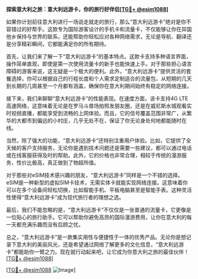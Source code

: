 **探索意大利之旅：意大利远游卡，你的旅行好伴侣[[TG💪+ @esim1088](https://t.me/s/esim1088)]**

如果你计划前往意大利进行一场说走就走的旅行，那么“意大利远游卡”绝对是你不容错过的好帮手。这款专为国际游客设计的手机卡和流量卡，不仅能够让你在异国他乡保持与世界的联系，还能帮助你轻松应对各种网络需求，无论是导航、翻译还是分享精彩瞬间，它都能满足你的所有期待。

首先，让我们来了解一下“意大利远游卡”的基本特点。这款卡支持多种语言界面，操作简单直观，即使是第一次使用流量卡的新手也能快速上手。对于那些担心语言障碍的游客来说，这无疑是一个极大的便利。此外，“意大利远游卡”提供灵活的套餐选择，你可以根据自己的行程长度和个人需求定制适合的流量包，从短期的几天到长期的几周甚至一个月都有涵盖，确保你在意大利期间始终有稳定的网络连接。

接下来，我们来聊聊“意大利远游卡”的性能表现。在速度方面，该卡支持4G LTE高速网络，这意味着无论是在罗马斗兽场拍照发朋友圈，还是在威尼斯水城观看实时视频直播，都能享受到流畅的上网体验。而且，它的信号覆盖范围非常广，从繁华的大都市到偏远的小村庄，几乎无处不在，保证了你无论身处何地都能随时在线。

当然，除了强大的功能，“意大利远游卡”还特别注重用户体验。比如，它提供了全天候的客户支持服务，无论你是遇到技术问题还是需要一些建议，都可以通过电话或在线客服获得及时的帮助。此外，它的价格也非常合理，相较于传统的漫游服务，性价比极高，真正做到了物超所值。

对于那些对eSIM技术感兴趣的朋友，“意大利远游卡”同样是一个不错的选择。eSIM是一种新型的虚拟SIM卡技术，无需实体卡就能实现网络连接。这意味着你可以在多个设备间轻松切换，比如智能手机、平板电脑甚至是智能手表。这种灵活性使得“意大利远游卡”成为现代旅行者的理想之选。

最后，我们不能忽略的是，“意大利远游卡”不仅仅是一张普通的流量卡，它更像是一位贴心的旅行助手。它可以帮助你避免高昂的国际漫游费用，让你在意大利的每一天都充满乐趣而没有后顾之忧。

总之，“意大利远游卡”是一款集实用性与便捷性于一体的优秀产品。无论你是想记录下意大利的美丽风光，还是希望通过网络了解更多的文化信息，“意大利远游卡”都能助你一臂之力。现在就行动起来吧，让它成为你意大利之旅的最佳伙伴！[[TG💪+ @esim1088](https://t.me/s/esim1088)]

[[TG💪+ @esim1088](https://t.me/s/esim1088) ![Image](https://i.postimg.cc/4NQfJmqS/Snipaste-2025-05-13-00-14-12.png)]